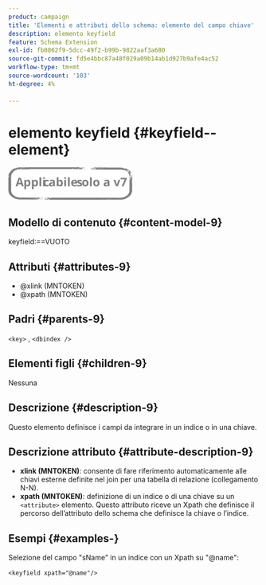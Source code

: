 ```yaml
---
product: campaign
title: 'Elementi e attributi dello schema: elemento del campo chiave'
description: elemento keyfield
feature: Schema Extension
exl-id: fb0862f9-5dcc-49f2-b99b-9822aaf3a680
source-git-commit: fd5e4bbc87a48f029a09b14ab1d927b9afe4ac52
workflow-type: tm+mt
source-wordcount: '103'
ht-degree: 4%

---
```


# elemento keyfield {#keyfield--element}

![](../../../assets/v7-only.svg)

## Modello di contenuto {#content-model-9}

keyfield:==VUOTO

## Attributi {#attributes-9}

* @xlink (MNTOKEN)
* @xpath (MNTOKEN)

## Padri {#parents-9}

`<key>`  ,  `<dbindex />`

## Elementi figli {#children-9}

Nessuna

## Descrizione {#description-9}

Questo elemento definisce i campi da integrare in un indice o in una chiave.

## Descrizione attributo {#attribute-description-9}

* **xlink (MNTOKEN)**: consente di fare riferimento automaticamente alle chiavi esterne definite nel join per una tabella di relazione (collegamento N-N).
* **xpath (MNTOKEN)**: definizione di un indice o di una chiave su un `<attribute>`  elemento. Questo attributo riceve un Xpath che definisce il percorso dell’attributo dello schema che definisce la chiave o l’indice.

## Esempi {#examples-}

Selezione del campo &quot;sName&quot; in un indice con un Xpath su &quot;@name&quot;:

```
<keyfield xpath="@name"/>
```
